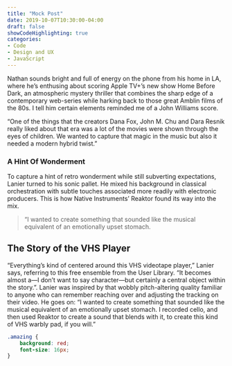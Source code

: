 ```yaml
---
title: "Mock Post"
date: 2019-10-07T10:30:00-04:00
draft: false
showCodeHighlighting: true
categories:
- Code
- Design and UX
- JavaScript
---
```


Nathan sounds bright and full of energy on the phone from his home in LA, where he’s enthusing about scoring Apple TV+’s new show Home Before Dark, an atmospheric mystery thriller that combines the sharp edge of a contemporary web-series while harking back to those great Amblin films of the 80s. I tell him certain elements reminded me of a John Williams score.

“One of the things that the creators Dana Fox, John M. Chu and Dara Resnik really liked about that era was a lot of the movies were shown through the eyes of children. We wanted to capture that magic in the music but also it needed a modern hybrid twist.”

### A Hint Of Wonderment

To capture a hint of retro wonderment while still subverting expectations, Lanier turned to his sonic pallet. He mixed his background in classical orchestration with subtle touches associated more readily with electronic producers. This is how Native Instruments’ Reaktor found its way into the mix.

> “I wanted to create something that sounded like the musical equivalent of an emotionally upset stomach.

## The Story of the VHS Player

“Everything’s kind of centered around this VHS videotape player,” Lanier says, referring to this free ensemble from the User Library. “It becomes almost a—I don’t want to say character—but certainly a central object within the story.”. Lanier was inspired by that wobbly pitch-altering quality familiar to anyone who can remember reaching over and adjusting the tracking on their video. He goes on: “I wanted to create something that sounded like the musical equivalent of an emotionally upset stomach. I recorded cello, and then used Reaktor to create a sound that blends with it, to create this kind of VHS warbly pad, if you will.”

```css
.amazing {
    background: red;
    font-size: 16px;
}
```